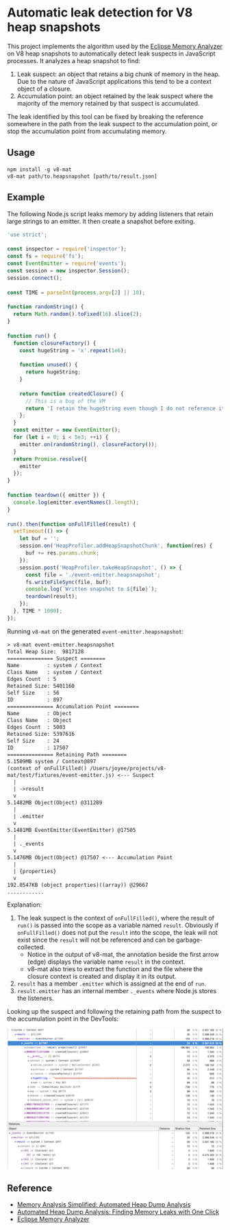 # Automatic leak detection for V8 heap snapshots

This project implements the algorithm used by the [Eclipse Memory Analyzer](https://www.eclipse.org/mat/)
on V8 heap snapshots to automatically detect leak suspects in JavaScript processes. It
analyzes a heap snapshot to find:

1. Leak suspect: an object that retains a big chunk of memory in the heap. Due to the
  nature of JavaScript applications this tend to be a context object of a closure.
2. Accumulation point: an object retained by the leak suspect where the majority of the
  memory retained by that suspect is accumulated.

The leak identified by this tool can be fixed by breaking the reference somewhere in the path
from the leak suspect to the accumulation point, or stop the accumulation point from accumulating
memory.

## Usage

```
npm install -g v8-mat
v8-mat path/to.heapsnapshot [path/to/result.json]
```

## Example

The following Node.js script leaks memory by adding listeners that retain large strings
to an emitter. It then create a snapshot before exiting.

```js
'use strict';

const inspector = require('inspector');
const fs = require('fs');
const EventEmitter = require('events');
const session = new inspector.Session();
session.connect();

const TIME = parseInt(process.argv[2] || 10);

function randomString() {
  return Math.random().toFixed(16).slice(2);
}

function run() {
  function closureFactory() {
    const hugeString = 'x'.repeat(1e6);

    function unused() {
      return hugeString;
    }

    return function createdClosure() {
      // This is a bug of the VM
      return 'I retain the hugeString even though I do not reference it';
    };
  }
  const emitter = new EventEmitter();
  for (let i = 0; i < 5e3; ++i) {
    emitter.on(randomString(), closureFactory());
  }
  return Promise.resolve({
    emitter
  });
}

function teardown({ emitter }) {
  console.log(emitter.eventNames().length);
}

run().then(function onFullFilled(result) {
  setTimeout(() => {
    let buf = '';
    session.on('HeapProfiler.addHeapSnapshotChunk', function(res) {
      buf += res.params.chunk;
    });
    session.post('HeapProfiler.takeHeapSnapshot', () => {
      const file = './event-emitter.heapsnapshot';
      fs.writeFileSync(file, buf);
      console.log(`Written snapshot to ${file}`);
      teardown(result);
    });
  }, TIME * 1000);
});
```

Running `v8-mat` on the generated `event-emitter.heapsnapshot`:

```
> v8-mat event-emitter.heapsnapshot
Total Heap Size:  9817128
=============== Suspect ========
Name         : system / Context
Class Name   : system / Context
Edges Count  : 5
Retained Size: 5401160
Self Size    : 56
ID           : 897
=============== Accumulation Point ========
Name         : Object
Class Name   : Object
Edges Count  : 5003
Retained Size: 5397616
Self Size    : 24
ID           : 17507
=============== Retaining Path ========
5.1509MB system / Context@897
(context of onFullFilled() /Users/joyee/projects/v8-mat/test/fixtures/event-emitter.js) <--- Suspect
  |
  | ->result
  v
5.1482MB Object(Object) @311289
  |
  | .emitter
  v
5.1481MB EventEmitter(EventEmitter) @17505
  |
  | ._events
  v
5.1476MB Object(Object) @17507 <--- Accumulation Point
  |
  | {properties}
  v
192.0547KB (object properties)((array)) @29667
............
```

Explanation:

1. The leak suspect is the context of `onFullFilled()`, where the result of `run()`
  is passed into the scope as a variable named `result`.
  Obviously if `onFullFilled()` does not put the `result` into the scope,
  the leak will not exist since the `result` will not be referenced
  and can be garbage-collected.
     - Notice in the output of v8-mat, the annotation beside the first arrow (edge)
      displays the variable name `result` in the context.
    - v8-mat also tries to extract the function and the file where the closure context
      is created and display it in its output.
2. `result` has a member `.emitter` which is assigned at the end of `run`.
3. `result.emitter` has an internal member `._events` where Node.js stores the
  listeners.

Looking up the suspect and following the retaining path from the suspect to the accumulation point
in the DevTools:

![](./test/fixtures/event-emitter.png)


## Reference

- [Memory Analysis Simplified: Automated Heap Dump Analysis](https://www.eclipsecon.org/2008/sub/attachments/Memory_Analysis_Simplified_Automated_Heap_Dump_Analysis_for_Developers_Testers_and_Technical_Support_Employees.pdf)
- [Automated Heap Dump Analysis: Finding Memory Leaks with One Click](http://memoryanalyzer.blogspot.com/2008/05/automated-heap-dump-analysis-finding.html)
- [Eclipse Memory Analyzer](https://www.eclipse.org/mat/)

